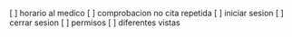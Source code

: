 [ ] horario al medico
[ ] comprobacion no cita repetida
[ ] iniciar sesion
[ ] cerrar sesion
[ ] permisos
[ ] diferentes vistas